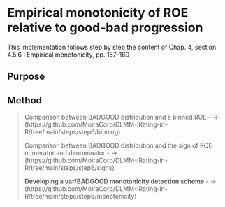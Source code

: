 # Empirical monotonicity of ROE relative to good-bad progression

This implementation follows step by step the content of Chap. 4, section 4.5.6 :  Empirical monotonicity, pp. 157-160<br>

## Purpose

## Method

> <p><strong></strong>Comparison between BADGOOD distribution and a binned ROE</strong> - -> (https://github.com/MoiraCorp/DLMM-IRating-in-R/tree/main/steps/step6/binning)</p>
> <p><strong></strong>Comparison between BADGOOD distribution and the sign of ROE numerator and denominator</strong> - -> (https://github.com/MoiraCorp/DLMM-IRating-in-R/tree/main/steps/step6/signs)</p>
> <p><strong>Developing a var/BADGOOD monotonicity detection scheme</strong> - -> (https://github.com/MoiraCorp/DLMM-IRating-in-R/tree/main/steps/step6/monotonicity)</p>
